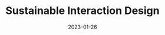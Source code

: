 ---
title: 'Sustainable Interaction Design'
authors: 'Eli Blevis'
venue: 'CHI 2007'
doi: 'https://dl.acm.org/doi/10.1145/1240624.1240705'

reason: "this is one of the earliest work that motivated a lot of sustainability research in HCI"
picked_by: 'Zeyu Yan'
date: 2023-01-26
---